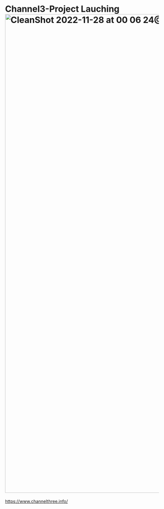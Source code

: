 # Channel3-Project Lauching<img width="1565" alt="CleanShot 2022-11-28 at 00 06 24@2x" src="https://user-images.githubusercontent.com/48123259/205518998-198602a7-4766-4611-bc98-fb2da5d5275f.png">

https://www.channelthree.info/

